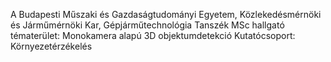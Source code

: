 ﻿---
layout: page_kutej_profilok
tud_idopont: 0
kutej_programfelelos_eloado: Cserny Márton
kutej_programfelelos: 
kutej_eloado:
---

A Budapesti Műszaki és Gazdaságtudományi Egyetem, Közlekedésmérnöki és Járműmérnöki Kar, Gépjárműtechnológia Tanszék
MSc hallgató
tématerület: Monokamera alapú 3D objektumdetekció
Kutatócsoport: Környezetérzékelés





